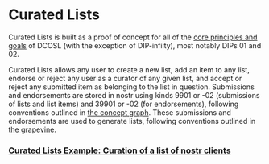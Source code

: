 Curated Lists
=====

Curated Lists is built as a proof of concept for all of the [core principles and goals](https://github.com/wds4/DCoSL/tree/main/dips/coreProtocol) of DCOSL (with the exception of DIP-infiity), most notably DIPs 01 and 02.

Curated Lists allows any user to create a new list, add an item to any list, endorse or reject any user as a curator of any given list, and accept or reject any submitted item as belonging to the list in question. Submissions and endorsements are stored in nostr using kinds 9901 or -02 (submissions of lists and list items) and 39901 or -02 (for endorsements), following conventions outlined in [the concept graph](https://github.com/wds4/DCoSL/tree/main/dips/conceptGraph). These submissions and endorsements are used to generate lists, following conventions outlined in [the grapevine](https://github.com/wds4/DCoSL/tree/main/dips/grapevine).

### [Curated Lists Example: Curation of a list of nostr clients](exampleListCuration.md)

